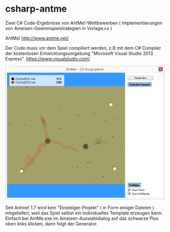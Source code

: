 # csharp-antme
Zwei C# Code-Ergebnisse von AntMe!-Wettbewerben ( Implementierungen von Ameisen-Gewinnspielstrategien in Vorlage.cs )

AntMe!
http://www.antme.net/

Der Code muss vor dem Spiel compiliert werden, z.B mit dem C# Compiler der kostenlosen Entwicklungsumgebung "Microsoft Visual Studio 2013 Express".
https://www.visualstudio.com/

![Antme-Spiel Screenshot](/doc/images/antme.png "Antme-Spiel Screenshot")

Seit Antme! 1.7 wird kein "Einsteiger-Projekt" ( in Form einiger Dateien ) mitgeliefert, weil das Spiel selbst ein individuelles Template erzeugen kann. Einfach bei AntMe.exe im Ameisen-Auswahldialog auf das schwarze Plus oben links klicken, dann folgt der Generator.

